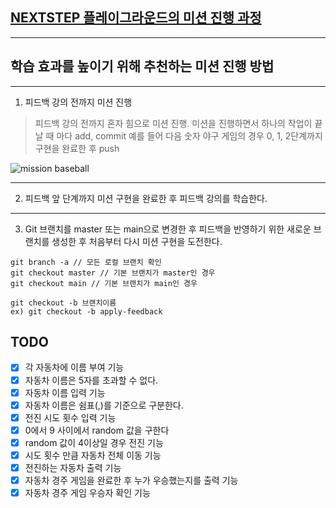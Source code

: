 ## [NEXTSTEP 플레이그라운드의 미션 진행 과정](https://github.com/next-step/nextstep-docs/blob/master/playground/README.md)

---
## 학습 효과를 높이기 위해 추천하는 미션 진행 방법

---
1. 피드백 강의 전까지 미션 진행 
> 피드백 강의 전까지 혼자 힘으로 미션 진행. 미션을 진행하면서 하나의 작업이 끝날 때 마다 add, commit
> 예를 들어 다음 숫자 야구 게임의 경우 0, 1, 2단계까지 구현을 완료한 후 push

![mission baseball](https://raw.githubusercontent.com/next-step/nextstep-docs/master/playground/images/mission_baseball.png)

---
2. 피드백 앞 단계까지 미션 구현을 완료한 후 피드백 강의를 학습한다.

---
3. Git 브랜치를 master 또는 main으로 변경한 후 피드백을 반영하기 위한 새로운 브랜치를 생성한 후 처음부터 다시 미션 구현을 도전한다.

```
git branch -a // 모든 로컬 브랜치 확인
git checkout master // 기본 브랜치가 master인 경우
git checkout main // 기본 브랜치가 main인 경우

git checkout -b 브랜치이름
ex) git checkout -b apply-feedback
```

## TODO
- [X] 각 자동차에 이름 부여 기능
- [X] 자동차 이름은 5자를 초과할 수 없다.
- [X] 자동차 이름 입력 기능
- [X] 자동차 이름은 쉼표(,)를 기준으로 구분한다.
- [X] 전진 시도 횟수 입력 기능
- [X] 0에서 9 사이에서 random 값을 구한다
- [X] random 값이 4이상일 경우 전진 기능
- [X] 시도 횟수 만큼 자동차 전체 이동 기능
- [X] 전진하는 자동차 출력 기능
- [X] 자동차 경주 게임을 완료한 후 누가 우승했는지를 출력 기능
- [X] 자동차 경주 게임 우승자 확인 기능